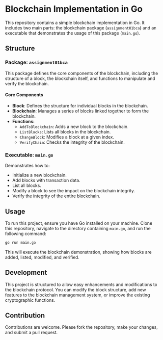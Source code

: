 
# Blockchain Implementation in Go

This repository contains a simple blockchain implementation in Go. It includes two main parts: the blockchain package (`assignment01bca`) and an executable that demonstrates the usage of this package (`main.go`).

## Structure

### Package: `assignment01bca`

This package defines the core components of the blockchain, including the structure of a block, the blockchain itself, and functions to manipulate and verify the blockchain.

#### Core Components

- **Block**: Defines the structure for individual blocks in the blockchain.
- **Blockchain**: Manages a series of blocks linked together to form the blockchain.
- **Functions**:
  - `AddToBlockchain`: Adds a new block to the blockchain.
  - `ListBlocks`: Lists all blocks in the blockchain.
  - `ChangeBlock`: Modifies a block at a given index.
  - `VerifyChain`: Checks the integrity of the blockchain.

### Executable: `main.go`

Demonstrates how to:
- Initialize a new blockchain.
- Add blocks with transaction data.
- List all blocks.
- Modify a block to see the impact on the blockchain integrity.
- Verify the integrity of the entire blockchain.

## Usage

To run this project, ensure you have Go installed on your machine. Clone this repository, navigate to the directory containing `main.go`, and run the following command:

```bash
go run main.go
```

This will execute the blockchain demonstration, showing how blocks are added, listed, modified, and verified.

## Development

This project is structured to allow easy enhancements and modifications to the blockchain protocol. You can modify the block structure, add new features to the blockchain management system, or improve the existing cryptographic functions.

## Contribution

Contributions are welcome. Please fork the repository, make your changes, and submit a pull request.
